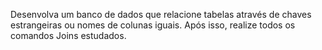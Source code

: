 Desenvolva um banco de dados que relacione tabelas através de chaves estrangeiras ou nomes de colunas iguais. Após isso, realize todos os comandos Joins estudados.